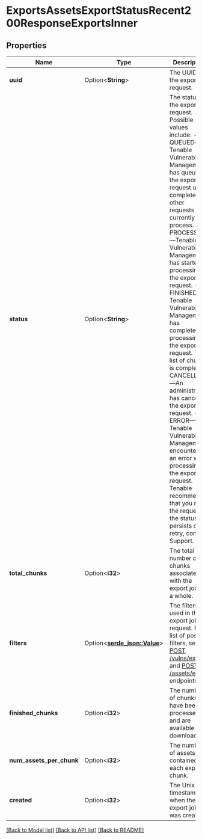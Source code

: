 # ExportsAssetsExportStatusRecent200ResponseExportsInner

## Properties

Name | Type | Description | Notes
------------ | ------------- | ------------- | -------------
**uuid** | Option<**String**> | The UUID for the export request. | [optional]
**status** | Option<**String**> | The status of the export request. Possible values include:  - QUEUED—Tenable Vulnerability Management has queued the export request until it completes other requests currently in process.  - PROCESSING—Tenable Vulnerability Management has started processing the export request.  - FINISHED—Tenable Vulnerability Management has completed processing the export request. The list of chunks is complete.  - CANCELLED—An administrator has cancelled the export request.  - ERROR—Tenable Vulnerability Management encountered an error while processing the export request. Tenable recommends that you retry the request. If the status persists on retry, contact Support. | [optional]
**total_chunks** | Option<**i32**> | The total number of chunks associated with the export job as a whole. | [optional]
**filters** | Option<[**serde_json::Value**](.md)> | The filters used in the export job request. For a list of possible filters, see the [POST /vulns/export](ref:exports-vulns-export-request-export) and [POST /assets/export](ref:exports-assets-request-export) endpoints. | [optional]
**finished_chunks** | Option<**i32**> | The number of chunks that have been processed and are available for download. | [optional]
**num_assets_per_chunk** | Option<**i32**> | The number of assets contained in each export chunk. | [optional]
**created** | Option<**i32**> | The Unix timestamp when the export job was created. | [optional]

[[Back to Model list]](../README.md#documentation-for-models) [[Back to API list]](../README.md#documentation-for-api-endpoints) [[Back to README]](../README.md)



